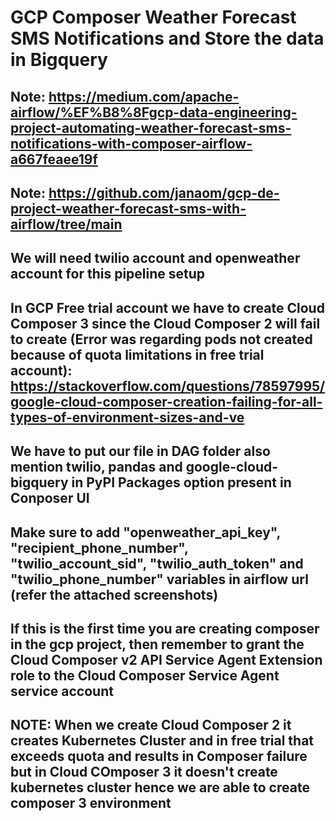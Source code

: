 # GCP Composer Weather Forecast SMS Notifications and Store the data in Bigquery

## Note: https://medium.com/apache-airflow/%EF%B8%8Fgcp-data-engineering-project-automating-weather-forecast-sms-notifications-with-composer-airflow-a667feaee19f

## Note: https://github.com/janaom/gcp-de-project-weather-forecast-sms-with-airflow/tree/main

## We will need twilio account and openweather account for this pipeline setup

## In GCP Free trial account we have to create Cloud Composer 3 since the Cloud Composer 2 will fail to create (Error was regarding pods not created because of quota limitations in free trial account): https://stackoverflow.com/questions/78597995/google-cloud-composer-creation-failing-for-all-types-of-environment-sizes-and-ve

## We have to put our file in DAG folder also mention twilio, pandas and google-cloud-bigquery in PyPI Packages option present in Conposer UI

## Make sure to add "openweather_api_key", "recipient_phone_number", "twilio_account_sid", "twilio_auth_token" and "twilio_phone_number" variables in airflow url (refer the attached screenshots)

## If this is the first time you are creating composer in the gcp project, then remember to grant the Cloud Composer v2 API Service Agent Extension role to the Cloud Composer Service Agent service account

## NOTE: When we create Cloud Composer 2 it creates Kubernetes Cluster and in free trial that exceeds quota and results in Composer failure but in Cloud COmposer 3 it doesn't create kubernetes cluster hence we are able to create composer 3 environment